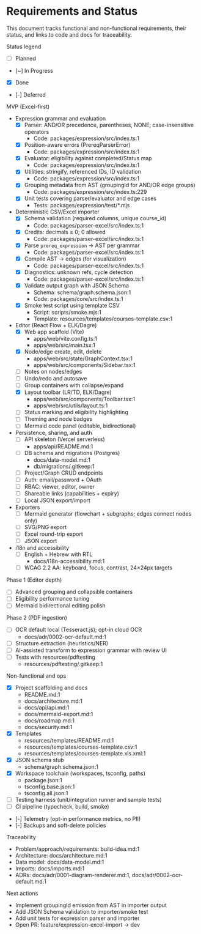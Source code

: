 # Requirements and Status

This document tracks functional and non-functional requirements, their status, and links to code and docs for traceability.

Status legend
- [ ] Planned
- [~] In Progress
- [x] Done
- [-] Deferred

MVP (Excel-first)
- Expression grammar and evaluation
  - [x] Parser: AND/OR precedence, parentheses, NONE; case-insensitive operators
    - Code: packages/expression/src/index.ts:1
  - [x] Position-aware errors (PrereqParserError)
    - Code: packages/expression/src/index.ts:1
  - [x] Evaluator: eligibility against completed/Status map
    - Code: packages/expression/src/index.ts:1
  - [x] Utilities: stringify, referenced IDs, ID validation
    - Code: packages/expression/src/index.ts:1
  - [x] Grouping metadata from AST (groupingId for AND/OR edge groups)
    - Code: packages/expression/src/index.ts:229
  - [x] Unit tests covering parser/evaluator and edge cases
    - Tests: packages/expression/test/*.mjs

- Deterministic CSV/Excel importer
  - [x] Schema validation (required columns, unique course_id)
    - Code: packages/parser-excel/src/index.ts:1
  - [x] Credits: decimals ≥ 0; 0 allowed
    - Code: packages/parser-excel/src/index.ts:1
  - [x] Parse `prereq_expression` → AST per grammar
    - Code: packages/parser-excel/src/index.ts:1
  - [x] Compile AST → edges (for visualization)
    - Code: packages/parser-excel/src/index.ts:1
  - [x] Diagnostics: unknown refs, cycle detection
    - Code: packages/parser-excel/src/index.ts:1
  - [x] Validate output graph with JSON Schema
    - Schema: schema/graph.schema.json:1
    - Code: packages/core/src/index.ts:1
  - [x] Smoke test script using template CSV
    - Script: scripts/smoke.mjs:1
    - Template: resources/templates/courses-template.csv:1

- Editor (React Flow + ELK/Dagre)
  - [x] Web app scaffold (Vite)
    - apps/web/vite.config.ts:1
    - apps/web/src/main.tsx:1
  - [x] Node/edge create, edit, delete
    - apps/web/src/state/GraphContext.tsx:1
    - apps/web/src/components/Sidebar.tsx:1
  - [ ] Notes on nodes/edges
  - [ ] Undo/redo and autosave
  - [ ] Group containers with collapse/expand
  - [x] Layout toolbar (LR/TD, ELK/Dagre)
    - apps/web/src/components/Toolbar.tsx:1
    - apps/web/src/utils/layout.ts:1
  - [ ] Status marking and eligibility highlighting
  - [ ] Theming and node badges
  - [ ] Mermaid code panel (editable, bidirectional)

- Persistence, sharing, and auth
  - [ ] API skeleton (Vercel serverless)
    - apps/api/README.md:1
  - [ ] DB schema and migrations (Postgres)
    - docs/data-model.md:1
    - db/migrations/.gitkeep:1
  - [ ] Project/Graph CRUD endpoints
  - [ ] Auth: email/password + OAuth
  - [ ] RBAC: viewer, editor, owner
  - [ ] Shareable links (capabilities + expiry)
  - [ ] Local JSON export/import

- Exporters
  - [ ] Mermaid generator (flowchart + subgraphs; edges connect nodes only)
  - [ ] SVG/PNG export
  - [ ] Excel round-trip export
  - [ ] JSON export

- i18n and accessibility
  - [ ] English + Hebrew with RTL
    - docs/i18n-accessibility.md:1
  - [ ] WCAG 2.2 AA: keyboard, focus, contrast, 24×24px targets

Phase 1 (Editor depth)
- [ ] Advanced grouping and collapsible containers
- [ ] Eligibility performance tuning
- [ ] Mermaid bidirectional editing polish

Phase 2 (PDF ingestion)
- [ ] OCR default local (Tesseract.js); opt-in cloud OCR
  - docs/adr/0002-ocr-default.md:1
- [ ] Structure extraction (heuristics/NER)
- [ ] AI-assisted transform to expression grammar with review UI
- [ ] Tests with resources/pdftesting
  - resources/pdftesting/.gitkeep:1

Non-functional and ops
- [x] Project scaffolding and docs
  - README.md:1
  - docs/architecture.md:1
  - docs/api/api.md:1
  - docs/mermaid-export.md:1
  - docs/roadmap.md:1
  - docs/security.md:1
- [x] Templates
  - resources/templates/README.md:1
  - resources/templates/courses-template.csv:1
  - resources/templates/courses-template.xls.xml:1
- [x] JSON schema stub
  - schema/graph.schema.json:1
- [x] Workspace toolchain (workspaces, tsconfig, paths)
  - package.json:1
  - tsconfig.base.json:1
  - tsconfig.all.json:1
- [ ] Testing harness (unit/integration runner and sample tests)
- [ ] CI pipeline (typecheck, build, smoke)
- [-] Telemetry (opt-in performance metrics, no PII)
- [-] Backups and soft-delete policies

Traceability
- Problem/approach/requirements: build-idea.md:1
- Architecture: docs/architecture.md:1
- Data model: docs/data-model.md:1
- Imports: docs/imports.md:1
- ADRs: docs/adr/0001-diagram-renderer.md:1, docs/adr/0002-ocr-default.md:1

Next actions
- Implement groupingId emission from AST in importer output
- Add JSON Schema validation to importer/smoke test
- Add unit tests for expression parser and importer
- Open PR: feature/expression-excel-import → dev
